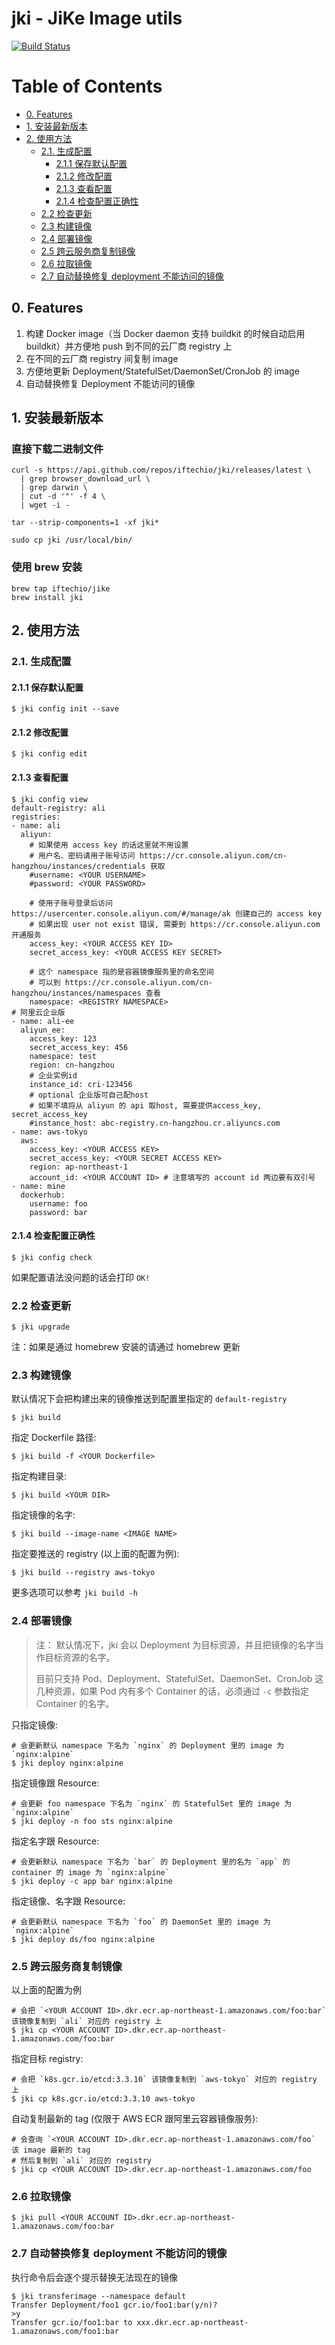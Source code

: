 # jki - JiKe Image utils
[![Build Status](https://travis-ci.org/iftechio/jki.svg?branch=master)](https://travis-ci.org/iftechio/jki)

Table of Contents
=================

* [0. Features](#0-features)
* [1. 安装最新版本](#1-安装最新版本)
* [2. 使用方法](#2-使用方法)
    * [2.1. 生成配置](#21-生成配置)
        * [2.1.1 保存默认配置](#211-保存默认配置)
        * [2.1.2 修改配置](#212-修改配置)
        * [2.1.3 查看配置](#213-查看配置)
        * [2.1.4 检查配置正确性](#214-检查配置正确性)
    * [2.2 检查更新](#22-检查更新)
    * [2.3 构建镜像](#23-构建镜像)
    * [2.4 部署镜像](#24-部署镜像)
    * [2.5 跨云服务商复制镜像](#25-跨云服务商复制镜像)
    * [2.6 拉取镜像](#26-拉取镜像)
    * [2.7 自动替换修复 deployment 不能访问的镜像](#27-自动替换修复-deployment-不能访问的镜像)

## 0. Features

1. 构建 Docker image（当 Docker daemon 支持 buildkit 的时候自动启用 buildkit）并方便地 push 到不同的云厂商 registry 上
2. 在不同的云厂商 registry 间复制 image
3. 方便地更新 Deployment/StatefulSet/DaemonSet/CronJob 的 image
4. 自动替换修复 Deployment 不能访问的镜像

## 1. 安装最新版本

### 直接下载二进制文件
```
curl -s https://api.github.com/repos/iftechio/jki/releases/latest \
  | grep browser_download_url \
  | grep darwin \
  | cut -d '"' -f 4 \
  | wget -i -

tar --strip-components=1 -xf jki*

sudo cp jki /usr/local/bin/
```

### 使用 brew 安装
```
brew tap iftechio/jike
brew install jki
```

## 2. 使用方法

### 2.1. 生成配置

#### 2.1.1 保存默认配置

```
$ jki config init --save
```

#### 2.1.2 修改配置

```
$ jki config edit
```

#### 2.1.3 查看配置

```
$ jki config view
default-registry: ali
registries:
- name: ali
  aliyun:
    # 如果使用 access key 的话这里就不用设置
    # 用户名、密码请用子账号访问 https://cr.console.aliyun.com/cn-hangzhou/instances/credentials 获取
    #username: <YOUR USERNAME>
    #password: <YOUR PASSWORD>

    # 使用子账号登录后访问 https://usercenter.console.aliyun.com/#/manage/ak 创建自己的 access key
    # 如果出现 user not exist 错误, 需要到 https://cr.console.aliyun.com 开通服务
    access_key: <YOUR ACCESS KEY ID>
    secret_access_key: <YOUR ACCESS KEY SECRET>

    # 这个 namespace 指的是容器镜像服务里的命名空间
    # 可以到 https://cr.console.aliyun.com/cn-hangzhou/instances/namespaces 查看
    namespace: <REGISTRY NAMESPACE>
# 阿里云企业版    
- name: ali-ee
  aliyun_ee:
    access_key: 123
    secret_access_key: 456
    namespace: test
    region: cn-hangzhou
    # 企业实例id
    instance_id: cri-123456
    # optional 企业版可自己配host
    # 如果不填将从 aliyun 的 api 取host, 需要提供access_key, secret_access_key
    #instance_host: abc-registry.cn-hangzhou.cr.aliyuncs.com
- name: aws-tokyo
  aws:
    access_key: <YOUR ACCESS KEY>
    secret_access_key: <YOUR SECRET ACCESS KEY>
    region: ap-northeast-1
    account_id: <YOUR ACCOUNT ID> # 注意填写的 account id 两边要有双引号
- name: mine
  dockerhub:
    username: foo
    password: bar
```

#### 2.1.4 检查配置正确性

```
$ jki config check
```

如果配置语法没问题的话会打印 `OK!`

### 2.2 检查更新

```
$ jki upgrade
```

注：如果是通过 homebrew 安装的请通过 homebrew 更新

### 2.3 构建镜像

默认情况下会把构建出来的镜像推送到配置里指定的 `default-registry`

```
$ jki build
```

指定 Dockerfile 路径:

```
$ jki build -f <YOUR Dockerfile>
```

指定构建目录:

```
$ jki build <YOUR DIR>
```

指定镜像的名字:

```
$ jki build --image-name <IMAGE NAME>
```

指定要推送的 registry (以上面的配置为例):

```
$ jki build --registry aws-tokyo
```

更多选项可以参考 `jki build -h`

### 2.4 部署镜像

> 注： 默认情况下，jki 会以 Deployment 为目标资源，并且把镜像的名字当作目标资源的名字。
>
> 目前只支持 Pod、Deployment、StatefulSet、DaemonSet、CronJob 这几种资源，如果 Pod 内有多个 Container 的话，必须通过 `-c` 参数指定 Container 的名字。

只指定镜像:
```
# 会更新默认 namespace 下名为 `nginx` 的 Deployment 里的 image 为 `nginx:alpine`
$ jki deploy nginx:alpine
```

指定镜像跟 Resource:
```
# 会更新 foo namespace 下名为 `nginx` 的 StatefulSet 里的 image 为 `nginx:alpine`
$ jki deploy -n foo sts nginx:alpine
```

指定名字跟 Resource:
```
# 会更新默认 namespace 下名为 `bar` 的 Deployment 里的名为 `app` 的 container 的 image 为 `nginx:alpine`
$ jki deploy -c app bar nginx:alpine
```

指定镜像、名字跟 Resource:
```
# 会更新默认 namespace 下名为 `foo` 的 DaemonSet 里的 image 为 `nginx:alpine`
$ jki deploy ds/foo nginx:alpine
```

### 2.5 跨云服务商复制镜像

以上面的配置为例

```
# 会把 `<YOUR ACCOUNT ID>.dkr.ecr.ap-northeast-1.amazonaws.com/foo:bar` 该镜像复制到 `ali` 对应的 registry 上
$ jki cp <YOUR ACCOUNT ID>.dkr.ecr.ap-northeast-1.amazonaws.com/foo:bar
```

指定目标 registry:
```
# 会把 `k8s.gcr.io/etcd:3.3.10` 该镜像复制到 `aws-tokyo` 对应的 registry 上
$ jki cp k8s.gcr.io/etcd:3.3.10 aws-tokyo
```

自动复制最新的 tag (仅限于 AWS ECR 跟阿里云容器镜像服务):
```
# 会查询 `<YOUR ACCOUNT ID>.dkr.ecr.ap-northeast-1.amazonaws.com/foo` 该 image 最新的 tag
# 然后复制到 `ali` 对应的 registry
$ jki cp <YOUR ACCOUNT ID>.dkr.ecr.ap-northeast-1.amazonaws.com/foo
```

### 2.6 拉取镜像

```
$ jki pull <YOUR ACCOUNT ID>.dkr.ecr.ap-northeast-1.amazonaws.com/foo:bar
```

### 2.7 自动替换修复 deployment 不能访问的镜像

执行命令后会逐个提示替换无法现在的镜像

```
$ jki transferimage --namespace default
Transfer Deployment/foo1 gcr.io/foo1:bar(y/n)?
>y
Transfer gcr.io/foo1:bar to xxx.dkr.ecr.ap-northeast-1.amazonaws.com/foo1:bar
```

